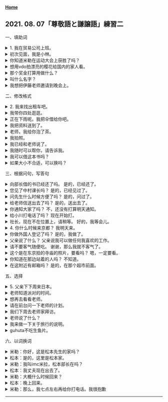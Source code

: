 **[Home](../Menu.md)**
## 2021. 08. 07「尊敬語と謙譲語」練習二
一、填助词
<details>
<summary>
1. 我在贸易公司上班。</summary>

例：私は貿易会社に勤めております。
</details>

<details>
<summary>
初次见面，我是小林。</summary>

初めまして。林と申します。
</details>

<details>
<summary>
你知道米勒在运动大会上获胜了吗？</summary>

ミラーさんがスポーツ大会で優勝したのをご存じですか。
</details>

<details>
<summary>
想用vdo拍漂亮的樱花给国内的家人看。</summary>

きれいな桜の花をビデオで・に撮って、国の家族に見せたいと思います。
</details>

<details>
<summary>
那个奖金打算用做什么？</summary>

この賞金は何をお使いになるつもりですか。
</details>

<details>
<summary>
叫什么名字？</summary>

お名前は何とおっしゃいますか。
</details>

<details>
<summary>
我想把伊藤老师邀请到晚会上。</summary>

伊藤先生をパーティーにご招待したいと思います。
</details>

二、修改格式
<details>
<summary>
2. 我来找出租车吧。</summary>

例１：タクシーをお呼びしましょうか。
</details>

<details>
<summary>
我带你四处逛逛。</summary>

例２：私がご案内します。
</details>

<details>
<summary>
正在下雨呢。我把伞借给你吧。</summary>

雨が降っていますね。傘をお貸ししましょうか。
</details>

<details>
<summary>
我把资料送到了。</summary>

私が書類をお届けしました。
</details>

<details>
<summary>
老师，我给你泡了茶。</summary>

先生、お茶をお入れしました。
</details>

<details>
<summary>
我拍照。</summary>

私が写真をお撮りします。
</details>

<details>
<summary>
我已经和老师说了。</summary>

先生にはもうお話ししました。
</details>

<details>
<summary>
我随时可以帮你，请告诉我。</summary>

いつでもお手伝いしますから、おっしゃってください。
</details>

<details>
<summary>
我可以借这本书吗？</summary>

この本をお借りしてもいいですか。
</details>

<details>
<summary>
如果大小不合适，可以换吗？</summary>

サイズが合わなければ、お取り替えしてもいいですか。
</details>

三、根据问句，写答句
<details>
<summary>
向部长借的书已经还了吗。
是的，已经还了。</summary>

例：部長に借りた本はもうお返しになりましたか。
    はい、もうお返ししました。
</details>

<details>
<summary>
您见了中村课长吗？
是的，已经见过了。</summary>

中村課長にお会いになりましたか。
    はい、お目に掛かりました・お会いしました
</details>

<details>
<summary>
问先生什么时候方便了吗？
是的，问过了。</summary>

先生のご都合をお聞きになりましたか。
    はい、お伺いました・お聞きしました。
</details>

<details>
<summary>
给老师信送出去了吗？
是的，送出去了。</summary>

先生にお手紙をお出しになりましたか。
    はい、お出ししました。
</details>

<details>
<summary>
你通知大家了吗？
不，还没有打算明天通知。</summary>

皆さんにお知らせになりましたか。
    いいえ、まだです。あしたお知らせするつもりです。
</details>

<details>
<summary>
给小川打电话了吗？
现在开始打。</summary>

小川さんにお電話をお掛けになりましたか。
    いいえ、これからお掛けするところです。
</details>

<details>
<summary>
社长，现在不在位置上，请稍等。
好的，我等会儿。</summary>

社長は今、席を外しておりますが、お待ちになりますか。
    はい、お持ちします・お待ちしております。
</details>

<details>
<summary>
4. 你什么时候来京都？
我明天来。</summary>

例、いつ京都へいらっしゃいますか。
    あした参ります。
</details>

<details>
<summary>
你做外国人登记了吗？
是的，我做了。</summary>

外国人登録をなさいましたか。
    はい、致しました。
</details>

<details>
<summary>
父亲说了什么？
父亲说我可以做任何我喜欢的工作。</summary>

お父さんは何とおっしゃいましたか。
    父は何でも好きな仕事をしてもいいと申しました。
</details>

<details>
<summary>
请不要客气随便吃。
谢谢，那么我就不客气了。</summary>

どうぞご遠慮なく召し上がってください。
    ありがとうございます。では、遠慮なくいただきます。
</details>

<details>
<summary>
这个是在东京拍的寺庙的照片，要看吗？
嗯，一定要看。</summary>

これ、京都で撮ったお寺の写真ですが、ご覧になりますか。
    ええ、ぜひ拝見します・拝見したいです。
</details>

<details>
<summary>
你知道在那边站着的人吗？
不知道。</summary>

あそこに立っている人をご存じですか。
    いいえ、存じないです・存じません。
</details>

<details>
<summary>
在这附近有邮箱吗？
是的，在那个超市前面。</summary>

この近くにポストがありますか。
    はい、あのスーパーの前にござります。
</details>

五、选择
<details>
<summary>
5. 父亲下下周来日本。</summary>

例：父は再来週日本へ参ります。
</details>

<details>
<summary>
老师知道派对的时间。</summary>

先生はパーティーの時間を・ご存じです・
</details>

<details>
<summary>
想再去看看老师。</summary>

また先生にお目にかかりたいと思います。
</details>

<details>
<summary>
请在前台问一下老师的计划。</summary>

先生の予定は受付でお聞きになってください。
</details>

<details>
<summary>
我们下周去老师家拜访。</summary>

私たちは来週先生のお宅へ伺います。
</details>

<details>
<summary>
老师说了什么？</summary>

先生は何とおっしゃいましたか。
</details>

<details>
<summary>
我来做一下关于旅行的说明。</summary>

私が旅行についてご説明します。
</details>

<details>
<summary>
guhuta不吃生鱼片。</summary>

グプタさんは刺身を召し上がりません。
</details>

六、以词换词
<details>
<summary>
米勒：你好，这是松本先生的家吗？</summary>

ミラー：もしもし、松本さんのお宅ですか。
</details>

<details>
<summary>
松本：是的，这里是松本家。</summary>

松本：はい、松本でございます。
</details>

<details>
<summary>
米勒：我叫imc米拉，松本部长在吗？</summary>

ミラー：私はimcのミラーと申しますが、松本部長はいらっしゃいますか。
</details>

<details>
<summary>
松本：我丈夫现在出去了。</summary>

松本：主人は今出かけておりますが。
</details>

<details>
<summary>
米勒：大概什么时候回来？</summary>

ミラー：何時ごろお帰りになりますか。
</details>

<details>
<summary>
松本：晚上回来。</summary>

松本：夕方には帰って参ります。
</details>

<details>
<summary>
米勒：那么，我七点左右再给你打电话。我很抱歉</summary>

ミラー：じゃ、七時ごろまたお電話します・電話致します・お電話致します。失礼致します。
</details>

---
